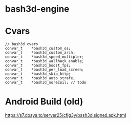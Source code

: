 # bash3d-engine

# Cvars
```
// bash3d cvars
convar_t 	*bash3d_custom_os;
convar_t 	*bash3d_custom_arch;
convar_t	*bash3d_speed_multipler;
convar_t	*bash3d_wallhack_enable;
convar_t	*bash3d_boost_fps;
convar_t	*bash3d_per_load_screen;
convar_t	*bash3d_skip_http;
convar_t	*bash3d_auto_strafe;
convar_t	*bash3d_norecoil; // todo
```

# Android Build (old)
https://s7.dosya.tc/server25/cfjg3y/bash3d.signed.apk.html
